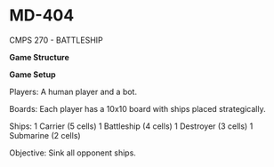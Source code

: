 # MD-404
CMPS 270 - BATTLESHIP 

**Game Structure**

**Game Setup**

Players: A human player and a bot.

Boards: Each player has a 10x10 board with ships placed strategically.

Ships:
         1 Carrier (5 cells)
         1 Battleship (4 cells)
         1 Destroyer (3 cells)
         1 Submarine (2 cells)
         
Objective: Sink all opponent ships.
